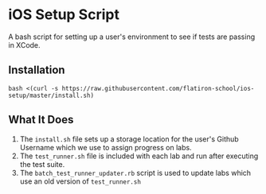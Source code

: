 # iOS Setup Script

A bash script for setting up a user's environment to see if tests are passing in XCode.

## Installation

`bash <(curl -s https://raw.githubusercontent.com/flatiron-school/ios-setup/master/install.sh)`

## What It Does

1. The `install.sh` file sets up a storage location for the user's Github Username which we use to assign progress on labs.
2. The `test_runner.sh` file is included with each lab and run after executing the test suite.
3. The `batch_test_runner_updater.rb` script is used to update labs which use an old version of `test_runner.sh`

